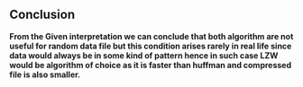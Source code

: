 ## Conclusion
<strong> From the Given interpretation we can conclude that both algorithm are 
not useful for random data file but this condition arises rarely in real life
since data would always be in some kind of pattern hence in such case LZW 
would be algorithm of choice as it is faster than huffman and compressed file
is also smaller.</strong>

